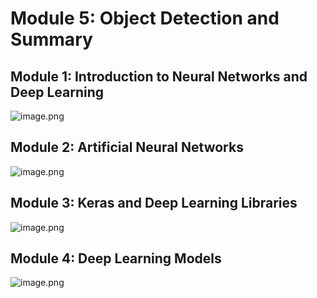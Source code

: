 

# Module 5: Object Detection and Summary
## Module 1: Introduction to Neural Networks and Deep Learning
![image.png](https://prod-files-secure.s3.us-west-2.amazonaws.com/03e82b26-cccb-4906-bb56-adabcbdc0655/a8d40bcb-c482-4026-8872-311e16b2dc63/image.png?X-Amz-Algorithm=AWS4-HMAC-SHA256&X-Amz-Content-Sha256=UNSIGNED-PAYLOAD&X-Amz-Credential=ASIAZI2LB4666IQFTCD7%2F20250205%2Fus-west-2%2Fs3%2Faws4_request&X-Amz-Date=20250205T091610Z&X-Amz-Expires=3600&X-Amz-Security-Token=IQoJb3JpZ2luX2VjECkaCXVzLXdlc3QtMiJIMEYCIQD7WmtfSdSLmJZChvvRW99fkBQA2Sx4ybbY9DUsNlqKjgIhALRe7%2BXVGW7MRh0UmXzZJa0Al790gRjRPVwxCE10ClhWKv8DCEIQABoMNjM3NDIzMTgzODA1IgwJkee6Zjy%2FsutkPMoq3AMAYzoMNYi1yCwY5i3PTnPqRf4tLmx9fc7c%2Fydu45LZycHuqadWuR0JAoqvTyL%2B5uYd2%2BqEXXHcw8OUmeFbXiX3LVVjd4%2Bo5Ic7BrnIhCEa%2BHuzxSsSYGNZ2TM33rV5SHOzZvreqx4VDBwX7cHUbGpMK41pnhA%2Bow6CF3O1629QaWfhLKnJ6fL2rwnAfyCmXxY34i8sRKYIyTnFr2Bofg3%2BJ8JdYcVdk4rQZ12M1%2FgsDUS1Y8vJd6M%2FWh3GGgMxFWCkSsRvc6WopTYJJCDBY2vGgZwA0PFcjiTpzFq2Y6%2FXpZoD6tzEwvPVNIwoX7y0ko%2BT5bP9kNhS4e2bQ2TjvxMY6cv3e%2F7vATyi7nawWH4jIgjFL%2FDz91eohbznBI5DGsBlkXBvu%2FZ1w3xiQRFRvqwzJf1v7%2FUBy2eyhECQUarVZNWGSZM6qJYD5tDfA9jgquzb3o0K%2BEDLXiy6Uz0b4EiKbDBA0EzDnE5OqJzR8lQRpCu55G4Gl1PEBrPRGSx0%2BwGgns6vbs%2B0iYRj8OfqsvY9qMNjdeH6s0Zwy5mSMWCcQTRgbwkAm0Mlco4c8dlLSgwjj5A8Xr99AM83KmztS67Own8l0PCuHgo%2BGjb6hBWoE5gZ77H2W%2BzQybNbCjC3z4y9BjqkAf1KQYzDkC4AcKu6IiNDgRGhCoJs5O77iACxb81YooRmfxF73ZgKnV7lUmowzHcZYGtppZHX0NDCXuGpvAd63gBo3BWrmbBxL8g0ViUpPD8nrqRNizcjoLStLVhzoS89X4WE4iQMh983vUzcTFK0qYOOz9NEgDg0qHv%2Fb5R3C40ntCyvTKUkV%2BiLHSQ0AC9bcsm9ljG22Ezil6FYnFr9nWJF6eRY&X-Amz-Signature=d551e8481a9164a757e5e62b66aefa4324cd083bdbf5df9ae3ae533a23df7541&X-Amz-SignedHeaders=host&x-id=GetObject)
## Module 2: Artificial Neural Networks
![image.png](https://prod-files-secure.s3.us-west-2.amazonaws.com/03e82b26-cccb-4906-bb56-adabcbdc0655/5157ca89-62da-41d9-a98f-6432b71047a9/image.png?X-Amz-Algorithm=AWS4-HMAC-SHA256&X-Amz-Content-Sha256=UNSIGNED-PAYLOAD&X-Amz-Credential=ASIAZI2LB4666IQFTCD7%2F20250205%2Fus-west-2%2Fs3%2Faws4_request&X-Amz-Date=20250205T091610Z&X-Amz-Expires=3600&X-Amz-Security-Token=IQoJb3JpZ2luX2VjECkaCXVzLXdlc3QtMiJIMEYCIQD7WmtfSdSLmJZChvvRW99fkBQA2Sx4ybbY9DUsNlqKjgIhALRe7%2BXVGW7MRh0UmXzZJa0Al790gRjRPVwxCE10ClhWKv8DCEIQABoMNjM3NDIzMTgzODA1IgwJkee6Zjy%2FsutkPMoq3AMAYzoMNYi1yCwY5i3PTnPqRf4tLmx9fc7c%2Fydu45LZycHuqadWuR0JAoqvTyL%2B5uYd2%2BqEXXHcw8OUmeFbXiX3LVVjd4%2Bo5Ic7BrnIhCEa%2BHuzxSsSYGNZ2TM33rV5SHOzZvreqx4VDBwX7cHUbGpMK41pnhA%2Bow6CF3O1629QaWfhLKnJ6fL2rwnAfyCmXxY34i8sRKYIyTnFr2Bofg3%2BJ8JdYcVdk4rQZ12M1%2FgsDUS1Y8vJd6M%2FWh3GGgMxFWCkSsRvc6WopTYJJCDBY2vGgZwA0PFcjiTpzFq2Y6%2FXpZoD6tzEwvPVNIwoX7y0ko%2BT5bP9kNhS4e2bQ2TjvxMY6cv3e%2F7vATyi7nawWH4jIgjFL%2FDz91eohbznBI5DGsBlkXBvu%2FZ1w3xiQRFRvqwzJf1v7%2FUBy2eyhECQUarVZNWGSZM6qJYD5tDfA9jgquzb3o0K%2BEDLXiy6Uz0b4EiKbDBA0EzDnE5OqJzR8lQRpCu55G4Gl1PEBrPRGSx0%2BwGgns6vbs%2B0iYRj8OfqsvY9qMNjdeH6s0Zwy5mSMWCcQTRgbwkAm0Mlco4c8dlLSgwjj5A8Xr99AM83KmztS67Own8l0PCuHgo%2BGjb6hBWoE5gZ77H2W%2BzQybNbCjC3z4y9BjqkAf1KQYzDkC4AcKu6IiNDgRGhCoJs5O77iACxb81YooRmfxF73ZgKnV7lUmowzHcZYGtppZHX0NDCXuGpvAd63gBo3BWrmbBxL8g0ViUpPD8nrqRNizcjoLStLVhzoS89X4WE4iQMh983vUzcTFK0qYOOz9NEgDg0qHv%2Fb5R3C40ntCyvTKUkV%2BiLHSQ0AC9bcsm9ljG22Ezil6FYnFr9nWJF6eRY&X-Amz-Signature=92e019b3fd038198600bbabbb46bf96ed95848089445a40f979ac50fc7d27c95&X-Amz-SignedHeaders=host&x-id=GetObject)
## Module 3: Keras and Deep Learning Libraries
![image.png](https://prod-files-secure.s3.us-west-2.amazonaws.com/03e82b26-cccb-4906-bb56-adabcbdc0655/5089ce50-05f1-470d-ad42-42503bf1df5f/image.png?X-Amz-Algorithm=AWS4-HMAC-SHA256&X-Amz-Content-Sha256=UNSIGNED-PAYLOAD&X-Amz-Credential=ASIAZI2LB4666IQFTCD7%2F20250205%2Fus-west-2%2Fs3%2Faws4_request&X-Amz-Date=20250205T091610Z&X-Amz-Expires=3600&X-Amz-Security-Token=IQoJb3JpZ2luX2VjECkaCXVzLXdlc3QtMiJIMEYCIQD7WmtfSdSLmJZChvvRW99fkBQA2Sx4ybbY9DUsNlqKjgIhALRe7%2BXVGW7MRh0UmXzZJa0Al790gRjRPVwxCE10ClhWKv8DCEIQABoMNjM3NDIzMTgzODA1IgwJkee6Zjy%2FsutkPMoq3AMAYzoMNYi1yCwY5i3PTnPqRf4tLmx9fc7c%2Fydu45LZycHuqadWuR0JAoqvTyL%2B5uYd2%2BqEXXHcw8OUmeFbXiX3LVVjd4%2Bo5Ic7BrnIhCEa%2BHuzxSsSYGNZ2TM33rV5SHOzZvreqx4VDBwX7cHUbGpMK41pnhA%2Bow6CF3O1629QaWfhLKnJ6fL2rwnAfyCmXxY34i8sRKYIyTnFr2Bofg3%2BJ8JdYcVdk4rQZ12M1%2FgsDUS1Y8vJd6M%2FWh3GGgMxFWCkSsRvc6WopTYJJCDBY2vGgZwA0PFcjiTpzFq2Y6%2FXpZoD6tzEwvPVNIwoX7y0ko%2BT5bP9kNhS4e2bQ2TjvxMY6cv3e%2F7vATyi7nawWH4jIgjFL%2FDz91eohbznBI5DGsBlkXBvu%2FZ1w3xiQRFRvqwzJf1v7%2FUBy2eyhECQUarVZNWGSZM6qJYD5tDfA9jgquzb3o0K%2BEDLXiy6Uz0b4EiKbDBA0EzDnE5OqJzR8lQRpCu55G4Gl1PEBrPRGSx0%2BwGgns6vbs%2B0iYRj8OfqsvY9qMNjdeH6s0Zwy5mSMWCcQTRgbwkAm0Mlco4c8dlLSgwjj5A8Xr99AM83KmztS67Own8l0PCuHgo%2BGjb6hBWoE5gZ77H2W%2BzQybNbCjC3z4y9BjqkAf1KQYzDkC4AcKu6IiNDgRGhCoJs5O77iACxb81YooRmfxF73ZgKnV7lUmowzHcZYGtppZHX0NDCXuGpvAd63gBo3BWrmbBxL8g0ViUpPD8nrqRNizcjoLStLVhzoS89X4WE4iQMh983vUzcTFK0qYOOz9NEgDg0qHv%2Fb5R3C40ntCyvTKUkV%2BiLHSQ0AC9bcsm9ljG22Ezil6FYnFr9nWJF6eRY&X-Amz-Signature=bf7521c7cb8944f5808438bee035f50a6607b4ff7144dd961245ac8862e41760&X-Amz-SignedHeaders=host&x-id=GetObject)
## Module 4: Deep Learning Models
![image.png](https://prod-files-secure.s3.us-west-2.amazonaws.com/03e82b26-cccb-4906-bb56-adabcbdc0655/4e22fcb0-cfbc-4d28-b961-b9b8fde071f0/image.png?X-Amz-Algorithm=AWS4-HMAC-SHA256&X-Amz-Content-Sha256=UNSIGNED-PAYLOAD&X-Amz-Credential=ASIAZI2LB4666IQFTCD7%2F20250205%2Fus-west-2%2Fs3%2Faws4_request&X-Amz-Date=20250205T091610Z&X-Amz-Expires=3600&X-Amz-Security-Token=IQoJb3JpZ2luX2VjECkaCXVzLXdlc3QtMiJIMEYCIQD7WmtfSdSLmJZChvvRW99fkBQA2Sx4ybbY9DUsNlqKjgIhALRe7%2BXVGW7MRh0UmXzZJa0Al790gRjRPVwxCE10ClhWKv8DCEIQABoMNjM3NDIzMTgzODA1IgwJkee6Zjy%2FsutkPMoq3AMAYzoMNYi1yCwY5i3PTnPqRf4tLmx9fc7c%2Fydu45LZycHuqadWuR0JAoqvTyL%2B5uYd2%2BqEXXHcw8OUmeFbXiX3LVVjd4%2Bo5Ic7BrnIhCEa%2BHuzxSsSYGNZ2TM33rV5SHOzZvreqx4VDBwX7cHUbGpMK41pnhA%2Bow6CF3O1629QaWfhLKnJ6fL2rwnAfyCmXxY34i8sRKYIyTnFr2Bofg3%2BJ8JdYcVdk4rQZ12M1%2FgsDUS1Y8vJd6M%2FWh3GGgMxFWCkSsRvc6WopTYJJCDBY2vGgZwA0PFcjiTpzFq2Y6%2FXpZoD6tzEwvPVNIwoX7y0ko%2BT5bP9kNhS4e2bQ2TjvxMY6cv3e%2F7vATyi7nawWH4jIgjFL%2FDz91eohbznBI5DGsBlkXBvu%2FZ1w3xiQRFRvqwzJf1v7%2FUBy2eyhECQUarVZNWGSZM6qJYD5tDfA9jgquzb3o0K%2BEDLXiy6Uz0b4EiKbDBA0EzDnE5OqJzR8lQRpCu55G4Gl1PEBrPRGSx0%2BwGgns6vbs%2B0iYRj8OfqsvY9qMNjdeH6s0Zwy5mSMWCcQTRgbwkAm0Mlco4c8dlLSgwjj5A8Xr99AM83KmztS67Own8l0PCuHgo%2BGjb6hBWoE5gZ77H2W%2BzQybNbCjC3z4y9BjqkAf1KQYzDkC4AcKu6IiNDgRGhCoJs5O77iACxb81YooRmfxF73ZgKnV7lUmowzHcZYGtppZHX0NDCXuGpvAd63gBo3BWrmbBxL8g0ViUpPD8nrqRNizcjoLStLVhzoS89X4WE4iQMh983vUzcTFK0qYOOz9NEgDg0qHv%2Fb5R3C40ntCyvTKUkV%2BiLHSQ0AC9bcsm9ljG22Ezil6FYnFr9nWJF6eRY&X-Amz-Signature=11479927e37effcbc8a37130db65477bfe5249749b10f6326b8d5b1ff32f459c&X-Amz-SignedHeaders=host&x-id=GetObject)